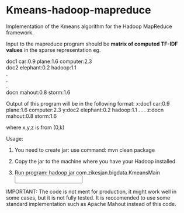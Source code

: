 Kmeans-hadoop-mapreduce
=======================

Implementation of the Kmeans algorithm for the Hadoop MapReduce framework.

Input to the mapreduce program should be <b>matrix of computed TF-IDF values</b> in the sparse representation eg.

doc1  car:0.9 plane:1.6 computer:2.3<br>
doc2  elephant:0.2 hadoop:1.1<br>
.<br>
.<br>
.<br>
docn  mahout:0.8 storm:1.6<br>

Output of this program will be in the following format:
x:doc1  car:0.9 plane:1.6 computer:2.3
y:doc2  elephant:0.2 hadoop:1.1
.
.
.
z:docn  mahout:0.8 storm:1.6

where x,y,z is from (0,k)

Usage:

1) You need to create jar:
use command: mvn clean package

2) Copy the jar to the machine where you have your Hadoop installed

3) Run program:
hadoop jar <name of the jar> com.zikesjan.bigdata.KmeansMain <number of clusters> <maximal number of iteration> <input path> <output path>

IMPORTANT: The code is not ment for production, it might work well in some cases, but it is not fully tested.
It is reccomended to use some standard implementation such as Apache Mahout instead of this code.
